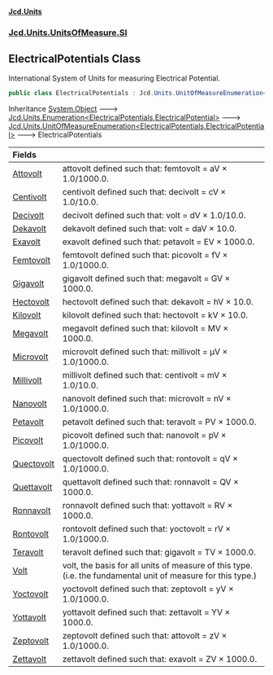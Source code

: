 #### [Jcd.Units](index.md 'index')

### [Jcd.Units.UnitsOfMeasure.SI](Jcd.Units.UnitsOfMeasure.SI.md 'Jcd.Units.UnitsOfMeasure.SI')

## ElectricalPotentials Class

International System of Units for measuring Electrical Potential.

```csharp
public class ElectricalPotentials : Jcd.Units.UnitOfMeasureEnumeration<Jcd.Units.UnitsOfMeasure.SI.ElectricalPotentials, Jcd.Units.UnitTypes.ElectricalPotential>
```

Inheritance [System.Object](https://docs.microsoft.com/en-us/dotnet/api/System.Object 'System.Object') &#129106; [Jcd.Units.Enumeration&lt;](Enumeration_TEnumeration,T_.md 'Jcd.Units.Enumeration<TEnumeration,T>')[ElectricalPotentials](ElectricalPotentials.md 'Jcd.Units.UnitsOfMeasure.SI.ElectricalPotentials')[,](Enumeration_TEnumeration,T_.md 'Jcd.Units.Enumeration<TEnumeration,T>')[ElectricalPotential](ElectricalPotential.md 'Jcd.Units.UnitTypes.ElectricalPotential')[&gt;](Enumeration_TEnumeration,T_.md 'Jcd.Units.Enumeration<TEnumeration,T>') &#129106; [Jcd.Units.UnitOfMeasureEnumeration&lt;](UnitOfMeasureEnumeration_TEnumeration,T_.md 'Jcd.Units.UnitOfMeasureEnumeration<TEnumeration,T>')[ElectricalPotentials](ElectricalPotentials.md 'Jcd.Units.UnitsOfMeasure.SI.ElectricalPotentials')[,](UnitOfMeasureEnumeration_TEnumeration,T_.md 'Jcd.Units.UnitOfMeasureEnumeration<TEnumeration,T>')[ElectricalPotential](ElectricalPotential.md 'Jcd.Units.UnitTypes.ElectricalPotential')[&gt;](UnitOfMeasureEnumeration_TEnumeration,T_.md 'Jcd.Units.UnitOfMeasureEnumeration<TEnumeration,T>') &#129106; ElectricalPotentials

| Fields                                                                                                         |                                                                                                              |
|:---------------------------------------------------------------------------------------------------------------|:-------------------------------------------------------------------------------------------------------------|
| [Attovolt](ElectricalPotentials.Attovolt.md 'Jcd.Units.UnitsOfMeasure.SI.ElectricalPotentials.Attovolt')       | attovolt defined such that: femtovolt = aV × 1.0/1000.0.                                                     |
| [Centivolt](ElectricalPotentials.Centivolt.md 'Jcd.Units.UnitsOfMeasure.SI.ElectricalPotentials.Centivolt')    | centivolt defined such that: decivolt = cV × 1.0/10.0.                                                       |
| [Decivolt](ElectricalPotentials.Decivolt.md 'Jcd.Units.UnitsOfMeasure.SI.ElectricalPotentials.Decivolt')       | decivolt defined such that: volt = dV × 1.0/10.0.                                                            |
| [Dekavolt](ElectricalPotentials.Dekavolt.md 'Jcd.Units.UnitsOfMeasure.SI.ElectricalPotentials.Dekavolt')       | dekavolt defined such that: volt = daV × 10.0.                                                               |
| [Exavolt](ElectricalPotentials.Exavolt.md 'Jcd.Units.UnitsOfMeasure.SI.ElectricalPotentials.Exavolt')          | exavolt defined such that: petavolt = EV × 1000.0.                                                           |
| [Femtovolt](ElectricalPotentials.Femtovolt.md 'Jcd.Units.UnitsOfMeasure.SI.ElectricalPotentials.Femtovolt')    | femtovolt defined such that: picovolt = fV × 1.0/1000.0.                                                     |
| [Gigavolt](ElectricalPotentials.Gigavolt.md 'Jcd.Units.UnitsOfMeasure.SI.ElectricalPotentials.Gigavolt')       | gigavolt defined such that: megavolt = GV × 1000.0.                                                          |
| [Hectovolt](ElectricalPotentials.Hectovolt.md 'Jcd.Units.UnitsOfMeasure.SI.ElectricalPotentials.Hectovolt')    | hectovolt defined such that: dekavolt = hV × 10.0.                                                           |
| [Kilovolt](ElectricalPotentials.Kilovolt.md 'Jcd.Units.UnitsOfMeasure.SI.ElectricalPotentials.Kilovolt')       | kilovolt defined such that: hectovolt = kV × 10.0.                                                           |
| [Megavolt](ElectricalPotentials.Megavolt.md 'Jcd.Units.UnitsOfMeasure.SI.ElectricalPotentials.Megavolt')       | megavolt defined such that: kilovolt = MV × 1000.0.                                                          |
| [Microvolt](ElectricalPotentials.Microvolt.md 'Jcd.Units.UnitsOfMeasure.SI.ElectricalPotentials.Microvolt')    | microvolt defined such that: millivolt = μV × 1.0/1000.0.                                                    |
| [Millivolt](ElectricalPotentials.Millivolt.md 'Jcd.Units.UnitsOfMeasure.SI.ElectricalPotentials.Millivolt')    | millivolt defined such that: centivolt = mV × 1.0/10.0.                                                      |
| [Nanovolt](ElectricalPotentials.Nanovolt.md 'Jcd.Units.UnitsOfMeasure.SI.ElectricalPotentials.Nanovolt')       | nanovolt defined such that: microvolt = nV × 1.0/1000.0.                                                     |
| [Petavolt](ElectricalPotentials.Petavolt.md 'Jcd.Units.UnitsOfMeasure.SI.ElectricalPotentials.Petavolt')       | petavolt defined such that: teravolt = PV × 1000.0.                                                          |
| [Picovolt](ElectricalPotentials.Picovolt.md 'Jcd.Units.UnitsOfMeasure.SI.ElectricalPotentials.Picovolt')       | picovolt defined such that: nanovolt = pV × 1.0/1000.0.                                                      |
| [Quectovolt](ElectricalPotentials.Quectovolt.md 'Jcd.Units.UnitsOfMeasure.SI.ElectricalPotentials.Quectovolt') | quectovolt defined such that: rontovolt = qV × 1.0/1000.0.                                                   |
| [Quettavolt](ElectricalPotentials.Quettavolt.md 'Jcd.Units.UnitsOfMeasure.SI.ElectricalPotentials.Quettavolt') | quettavolt defined such that: ronnavolt = QV × 1000.0.                                                       |
| [Ronnavolt](ElectricalPotentials.Ronnavolt.md 'Jcd.Units.UnitsOfMeasure.SI.ElectricalPotentials.Ronnavolt')    | ronnavolt defined such that: yottavolt = RV × 1000.0.                                                        |
| [Rontovolt](ElectricalPotentials.Rontovolt.md 'Jcd.Units.UnitsOfMeasure.SI.ElectricalPotentials.Rontovolt')    | rontovolt defined such that: yoctovolt = rV × 1.0/1000.0.                                                    |
| [Teravolt](ElectricalPotentials.Teravolt.md 'Jcd.Units.UnitsOfMeasure.SI.ElectricalPotentials.Teravolt')       | teravolt defined such that: gigavolt = TV × 1000.0.                                                          |
| [Volt](ElectricalPotentials.Volt.md 'Jcd.Units.UnitsOfMeasure.SI.ElectricalPotentials.Volt')                   | volt, the basis for all units of measure of this type. (i.e. the fundamental unit of measure for this type.) |
| [Yoctovolt](ElectricalPotentials.Yoctovolt.md 'Jcd.Units.UnitsOfMeasure.SI.ElectricalPotentials.Yoctovolt')    | yoctovolt defined such that: zeptovolt = yV × 1.0/1000.0.                                                    |
| [Yottavolt](ElectricalPotentials.Yottavolt.md 'Jcd.Units.UnitsOfMeasure.SI.ElectricalPotentials.Yottavolt')    | yottavolt defined such that: zettavolt = YV × 1000.0.                                                        |
| [Zeptovolt](ElectricalPotentials.Zeptovolt.md 'Jcd.Units.UnitsOfMeasure.SI.ElectricalPotentials.Zeptovolt')    | zeptovolt defined such that: attovolt = zV × 1.0/1000.0.                                                     |
| [Zettavolt](ElectricalPotentials.Zettavolt.md 'Jcd.Units.UnitsOfMeasure.SI.ElectricalPotentials.Zettavolt')    | zettavolt defined such that: exavolt = ZV × 1000.0.                                                          |
